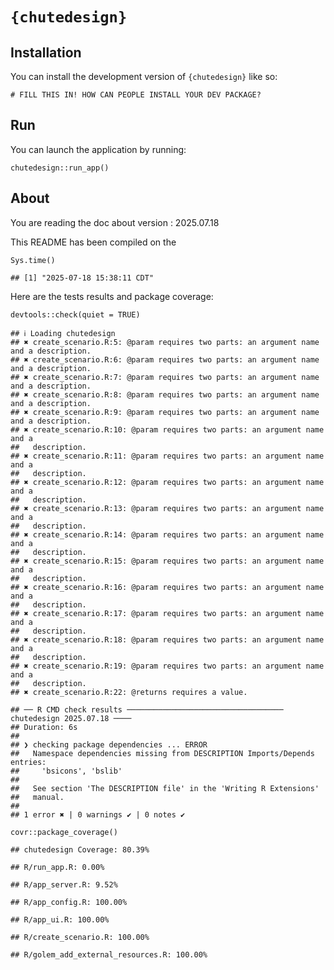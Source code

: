 <!-- README.md is generated from README.Rmd. Please edit that file -->
<!-- rmarkdown::render(input="README.Rmd", output_file = "README.md", output_format = "md_document") -->

# `{chutedesign}`

<!-- badges: start -->
<!-- badges: end -->

## Installation

You can install the development version of `{chutedesign}` like so:

    # FILL THIS IN! HOW CAN PEOPLE INSTALL YOUR DEV PACKAGE?

## Run

You can launch the application by running:

    chutedesign::run_app()

## About

You are reading the doc about version : 2025.07.18

This README has been compiled on the

    Sys.time()

    ## [1] "2025-07-18 15:38:11 CDT"

Here are the tests results and package coverage:

    devtools::check(quiet = TRUE)

    ## ℹ Loading chutedesign
    ## ✖ create_scenario.R:5: @param requires two parts: an argument name and a description.
    ## ✖ create_scenario.R:6: @param requires two parts: an argument name and a description.
    ## ✖ create_scenario.R:7: @param requires two parts: an argument name and a description.
    ## ✖ create_scenario.R:8: @param requires two parts: an argument name and a description.
    ## ✖ create_scenario.R:9: @param requires two parts: an argument name and a description.
    ## ✖ create_scenario.R:10: @param requires two parts: an argument name and a
    ##   description.
    ## ✖ create_scenario.R:11: @param requires two parts: an argument name and a
    ##   description.
    ## ✖ create_scenario.R:12: @param requires two parts: an argument name and a
    ##   description.
    ## ✖ create_scenario.R:13: @param requires two parts: an argument name and a
    ##   description.
    ## ✖ create_scenario.R:14: @param requires two parts: an argument name and a
    ##   description.
    ## ✖ create_scenario.R:15: @param requires two parts: an argument name and a
    ##   description.
    ## ✖ create_scenario.R:16: @param requires two parts: an argument name and a
    ##   description.
    ## ✖ create_scenario.R:17: @param requires two parts: an argument name and a
    ##   description.
    ## ✖ create_scenario.R:18: @param requires two parts: an argument name and a
    ##   description.
    ## ✖ create_scenario.R:19: @param requires two parts: an argument name and a
    ##   description.
    ## ✖ create_scenario.R:22: @returns requires a value.

    ## ── R CMD check results ─────────────────────────────────── chutedesign 2025.07.18 ────
    ## Duration: 6s
    ## 
    ## ❯ checking package dependencies ... ERROR
    ##   Namespace dependencies missing from DESCRIPTION Imports/Depends entries:
    ##     'bsicons', 'bslib'
    ##   
    ##   See section 'The DESCRIPTION file' in the 'Writing R Extensions'
    ##   manual.
    ## 
    ## 1 error ✖ | 0 warnings ✔ | 0 notes ✔

    covr::package_coverage()

    ## chutedesign Coverage: 80.39%

    ## R/run_app.R: 0.00%

    ## R/app_server.R: 9.52%

    ## R/app_config.R: 100.00%

    ## R/app_ui.R: 100.00%

    ## R/create_scenario.R: 100.00%

    ## R/golem_add_external_resources.R: 100.00%
